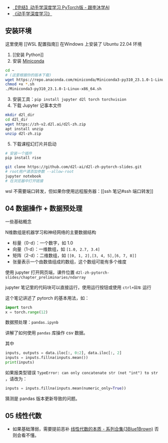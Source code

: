 - [【完结】动手学深度学习 PyTorch版 - 跟李沐学AI](https://space.bilibili.com/1567748478/channel/seriesdetail?sid=358497)
- [《动手学深度学习》](https://zh-v2.d2l.ai/)

## 安装环境

这里使用 [[WSL 配置指南]] 在Windows 上安装了 Ubuntu 22.04 环境

1. [[安装 Python]]
2. 安装 [Miniconda](https://docs.conda.io/en/latest/miniconda.html#linux-installers)
```sh
cd ~
# (这里根据你的版本下载)
wget https://repo.anaconda.com/miniconda/Miniconda3-py310_23.1.0-1-Linux-x86_64.sh
chmod +x *.sh
./Miniconda3-py310_23.1.0-1-Linux-x86_64.sh
```
3. 安装工具：`pip install jupyter d2l torch torchvision`
4. 下载 Jupyter 记事本文件
```sh
mkdir d2l_dir
cd d2l_dir
wget https://zh-v2.d2l.ai/d2l-zh.zip
apt install unzip
unzip d2l-zh.zip
```
5. 下载课程幻灯片并启动
```sh
# 安装一个插件
pip install rise

git clone https://github.com/d2l-ai/d2l-zh-pytorch-slides.git
# root用户请添加参数 --allow-root
jupyter notebook
# 在浏览器中打开链接
```
wsl 不需要端口转发，但如果你使用远程服务器：[[ssh 笔记#ssh 端口转发]]

## 04 数据操作 + 数据预处理

一些基础概念

N维数组是机器学习和神经网络的主要数据结构

- 标量（0-d）：一个数字，如 1.0
- 向量（1-d）：一维数组，如 `[1.0, 2.7, 3.4]`
- 矩阵（2-d）：二维数组，如 `[[0, 1, 2],[3, 4, 5],[6, 7, 8]]`
- 张量表示一个由数值组成的数组，这个数组可能有多个维度

使用 jupyter 打开网页端，课件位置 `d2l-zh-pytorch-slides/chapter_preliminaries/ndarray`

jupyter 笔记里的代码块可以直接运行，使用运行按钮或使用 `ctrl+回车` 运行

这个笔记讲述了 pytorch 的基本用法，如：
```python
import torch
x = torch.range(12)
```

数据预处理：`pandas.ipynb`

讲解了如何使用 `pandas` 库操作 csv 数据。

其中
```python
inputs, outputs = data.iloc[:, 0:2], data.iloc[:, 2]
inputs = inputs.fillna(inputs.mean())
print(inputs)
```
如果报类型错误 `TypeError: can only concatenate str (not "int") to str` ，请改为：
```python
inputs = inputs.fillna(inputs.mean(numeric_only=True))
```
猜测是 pandas 版本更新导致的问题。

## 05 线性代数

- 如果基础薄弱，需要提前恶补 [线性代数的本质 - 系列合集(3Blue1Brown)](https://www.bilibili.com/video/BV1ys411472E) 否则会看不懂。